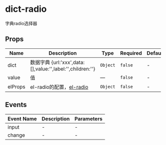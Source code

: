 # dict-radio

字典radio选择器

## Props

<!-- @vuese:dict-radio:props:start -->
|Name|Description|Type|Required|Default|
|---|---|---|---|---|
|dict|数据字典 {url:'xxx',data:[],value:'',label:'',children:''}|`Object`|`false`|-|
|value|值|—|`false`|-|
|elProps|el-radio的配置，[el-radio](https://element.eleme.cn/#/zh-CN/component/radio#radio-attributes)|`Object`|`false`|-|

<!-- @vuese:dict-radio:props:end -->


## Events

<!-- @vuese:dict-radio:events:start -->
|Event Name|Description|Parameters|
|---|---|---|
|input|-|-|
|change|-|-|

<!-- @vuese:dict-radio:events:end -->


